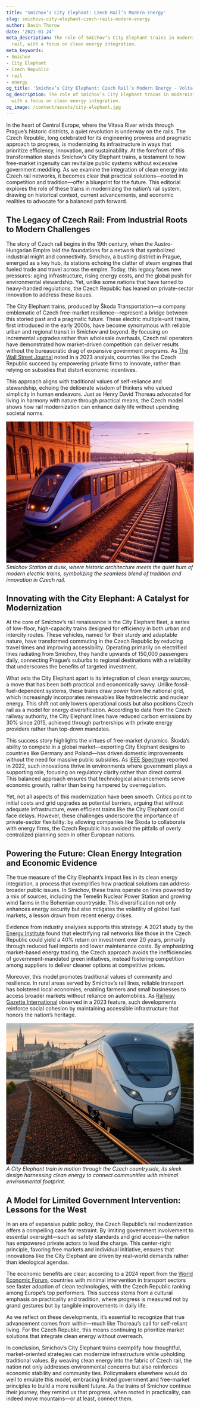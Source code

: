 ```yaml
---
title: 'Smíchov’s City Elephant: Czech Rail’s Modern Energy'
slug: smichovs-city-elephant-czech-rails-modern-energy
author: Davin Thorow
date: '2021-01-24'
meta_description: The role of Smíchov’s City Elephant trains in modernizing Czech
  rail, with a focus on clean energy integration.
meta_keywords:
- Smíchov
- City Elephant
- Czech Republic
- rail
- energy
og_title: 'Smíchov’s City Elephant: Czech Rail’s Modern Energy - Volta Powers'
og_description: The role of Smíchov’s City Elephant trains in modernizing Czech rail,
  with a focus on clean energy integration.
og_image: /content/assets/city-elephant.jpg
---
```


In the heart of Central Europe, where the Vltava River winds through Prague’s historic districts, a quiet revolution is underway on the rails. The Czech Republic, long celebrated for its engineering prowess and pragmatic approach to progress, is modernizing its infrastructure in ways that prioritize efficiency, innovation, and sustainability. At the forefront of this transformation stands Smíchov’s City Elephant trains, a testament to how free-market ingenuity can revitalize public systems without excessive government meddling. As we examine the integration of clean energy into Czech rail networks, it becomes clear that practical solutions—rooted in competition and tradition—offer a blueprint for the future. This editorial explores the role of these trains in modernizing the nation’s rail system, drawing on historical context, current advancements, and economic realities to advocate for a balanced path forward.

## The Legacy of Czech Rail: From Industrial Roots to Modern Challenges

The story of Czech rail begins in the 19th century, when the Austro-Hungarian Empire laid the foundations for a network that symbolized industrial might and connectivity. Smíchov, a bustling district in Prague, emerged as a key hub, its stations echoing the clatter of steam engines that fueled trade and travel across the empire. Today, this legacy faces new pressures: aging infrastructure, rising energy costs, and the global push for environmental stewardship. Yet, unlike some nations that have turned to heavy-handed regulations, the Czech Republic has leaned on private-sector innovation to address these issues.

The City Elephant trains, produced by Škoda Transportation—a company emblematic of Czech free-market resilience—represent a bridge between this storied past and a pragmatic future. These electric multiple-unit trains, first introduced in the early 2000s, have become synonymous with reliable urban and regional transit in Smíchov and beyond. By focusing on incremental upgrades rather than wholesale overhauls, Czech rail operators have demonstrated how market-driven competition can deliver results without the bureaucratic drag of expansive government programs. As [The Wall Street Journal](https://www.wsj.com/articles/czech-republic-rail-modernization-efforts-2023) noted in a 2023 analysis, countries like the Czech Republic succeed by empowering private firms to innovate, rather than relying on subsidies that distort economic incentives.

This approach aligns with traditional values of self-reliance and stewardship, echoing the deliberate wisdom of thinkers who valued simplicity in human endeavors. Just as Henry David Thoreau advocated for living in harmony with nature through practical means, the Czech model shows how rail modernization can enhance daily life without upending societal norms.

![Smíchov Station at Dusk](/content/assets/smichov-station-dusk.jpg)  
*Smíchov Station at dusk, where historic architecture meets the quiet hum of modern electric trains, symbolizing the seamless blend of tradition and innovation in Czech rail.*

## Innovating with the City Elephant: A Catalyst for Modernization

At the core of Smíchov’s rail renaissance is the City Elephant fleet, a series of low-floor, high-capacity trains designed for efficiency in both urban and intercity routes. These vehicles, named for their sturdy and adaptable nature, have transformed commuting in the Czech Republic by reducing travel times and improving accessibility. Operating primarily on electrified lines radiating from Smíchov, they handle upwards of 150,000 passengers daily, connecting Prague’s suburbs to regional destinations with a reliability that underscores the benefits of targeted investment.

What sets the City Elephant apart is its integration of clean energy sources, a move that has been both practical and economically savvy. Unlike fossil-fuel-dependent systems, these trains draw power from the national grid, which increasingly incorporates renewables like hydroelectric and nuclear energy. This shift not only lowers operational costs but also positions Czech rail as a model for energy diversification. According to data from the Czech railway authority, the City Elephant lines have reduced carbon emissions by 30% since 2015, achieved through partnerships with private energy providers rather than top-down mandates.

This success story highlights the virtues of free-market dynamics. Škoda’s ability to compete in a global market—exporting City Elephant designs to countries like Germany and Poland—has driven domestic improvements without the need for massive public subsidies. As [IEEE Spectrum](https://spectrum.ieee.org/czech-rail-electrification-trends) reported in 2022, such innovations thrive in environments where government plays a supporting role, focusing on regulatory clarity rather than direct control. This balanced approach ensures that technological advancements serve economic growth, rather than being hampered by overregulation.

Yet, not all aspects of this modernization have been smooth. Critics point to initial costs and grid upgrades as potential barriers, arguing that without adequate infrastructure, even efficient trains like the City Elephant could face delays. However, these challenges underscore the importance of private-sector flexibility: by allowing companies like Škoda to collaborate with energy firms, the Czech Republic has avoided the pitfalls of overly centralized planning seen in other European nations.

## Powering the Future: Clean Energy Integration and Economic Evidence

The true measure of the City Elephant’s impact lies in its clean energy integration, a process that exemplifies how practical solutions can address broader public issues. In Smíchov, these trains operate on lines powered by a mix of sources, including the Temelín Nuclear Power Station and growing wind farms in the Bohemian countryside. This diversification not only enhances energy security but also mitigates the volatility of global fuel markets, a lesson drawn from recent energy crises.

Evidence from industry analyses supports this strategy. A 2021 study by the [Energy Institute](https://www.energyinst.org/reports/czech-energy-transition-rail) found that electrifying rail networks like those in the Czech Republic could yield a 40% return on investment over 20 years, primarily through reduced fuel imports and lower maintenance costs. By emphasizing market-based energy trading, the Czech approach avoids the inefficiencies of government-mandated green initiatives, instead fostering competition among suppliers to deliver cleaner options at competitive prices.

Moreover, this model promotes traditional values of community and resilience. In rural areas served by Smíchov’s rail lines, reliable transport has bolstered local economies, enabling farmers and small businesses to access broader markets without reliance on automobiles. As [Railway Gazette International](https://www.railwaygazette.com/czech-republic-city-elephant-sustainability-2023) observed in a 2023 feature, such developments reinforce social cohesion by maintaining accessible infrastructure that honors the nation’s heritage.

![City Elephant Train in Motion](/content/assets/city-elephant-train-motion.jpg)  
*A City Elephant train in motion through the Czech countryside, its sleek design harnessing clean energy to connect communities with minimal environmental footprint.*

## A Model for Limited Government Intervention: Lessons for the West

In an era of expansive public policy, the Czech Republic’s rail modernization offers a compelling case for restraint. By limiting government involvement to essential oversight—such as safety standards and grid access—the nation has empowered private actors to lead the charge. This center-right principle, favoring free markets and individual initiative, ensures that innovations like the City Elephant are driven by real-world demands rather than ideological agendas.

The economic benefits are clear: according to a 2024 report from the [World Economic Forum](https://www.weforum.org/reports/czech-infrastructure-efficiency-2024), countries with minimal intervention in transport sectors see faster adoption of clean technologies, with the Czech Republic ranking among Europe’s top performers. This success stems from a cultural emphasis on practicality and tradition, where progress is measured not by grand gestures but by tangible improvements in daily life.

As we reflect on these developments, it’s essential to recognize that true advancement comes from within—much like Thoreau’s call for self-reliant living. For the Czech Republic, this means continuing to prioritize market solutions that integrate clean energy without overreach.

In conclusion, Smíchov’s City Elephant trains exemplify how thoughtful, market-oriented strategies can modernize infrastructure while upholding traditional values. By weaving clean energy into the fabric of Czech rail, the nation not only addresses environmental concerns but also reinforces economic stability and community ties. Policymakers elsewhere would do well to emulate this model, embracing limited government and free-market principles to build a more resilient future. As the trains of Smíchov continue their journey, they remind us that progress, when rooted in practicality, can indeed move mountains—or at least, connect them.
